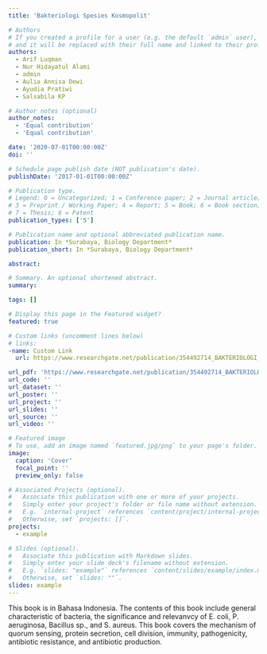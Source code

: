 ```yaml
---
title: 'Bakteriologi Spesies Kosmopolit'

# Authors
# If you created a profile for a user (e.g. the default `admin` user), write the username (folder name) here
# and it will be replaced with their full name and linked to their profile.
authors:
  - Arif Luqman
  - Nur Hidayatul Alami
  - admin
  - Aulia Annisa Dewi
  - Ayudia Pratiwi
  - Salsabila KP

# Author notes (optional)
author_notes:
  - 'Equal contribution'
  - 'Equal contribution'

date: '2020-07-01T00:00:00Z'
doi: ''

# Schedule page publish date (NOT publication's date).
publishDate: '2017-01-01T00:00:00Z'

# Publication type.
# Legend: 0 = Uncategorized; 1 = Conference paper; 2 = Journal article;
# 3 = Preprint / Working Paper; 4 = Report; 5 = Book; 6 = Book section;
# 7 = Thesis; 8 = Patent
publication_types: ['5']

# Publication name and optional abbreviated publication name.
publication: In *Surabaya, Biology Department*
publication_short: In *Surabaya, Biology Department*

abstract: 

# Summary. An optional shortened abstract.
summary: 

tags: []

# Display this page in the Featured widget?
featured: true

# Custom links (uncomment lines below)
# links:
-name: Custom Link
  url: https://www.researchgate.net/publication/354492714_BAKTERIOLOGI_SPESIES_KOSMOPOLIT

url_pdf: 'https://www.researchgate.net/publication/354492714_BAKTERIOLOGI_SPESIES_KOSMOPOLIT'
url_code: ''
url_dataset: ''
url_poster: ''
url_project: ''
url_slides: ''
url_source: ''
url_video: ''

# Featured image
# To use, add an image named `featured.jpg/png` to your page's folder.
image: 
  caption: 'Cover'
  focal_point: ''
  preview_only: false

# Associated Projects (optional).
#   Associate this publication with one or more of your projects.
#   Simply enter your project's folder or file name without extension.
#   E.g. `internal-project` references `content/project/internal-project/index.md`.
#   Otherwise, set `projects: []`.
projects:
  - example

# Slides (optional).
#   Associate this publication with Markdown slides.
#   Simply enter your slide deck's filename without extension.
#   E.g. `slides: "example"` references `content/slides/example/index.md`.
#   Otherwise, set `slides: ""`.
slides: example
---
```


This book is in Bahasa Indonesia. The contents of this book include general characteristic of bacteria, the significance and relevanvcy of E. coli, P. aeruginosa, Bacillus sp., and S. aureus. This book covers the mechanism of quorum sensing, protein secretion, cell division, immunity, pathogenicity, antibiotic resistance, and antibiotic production. 
